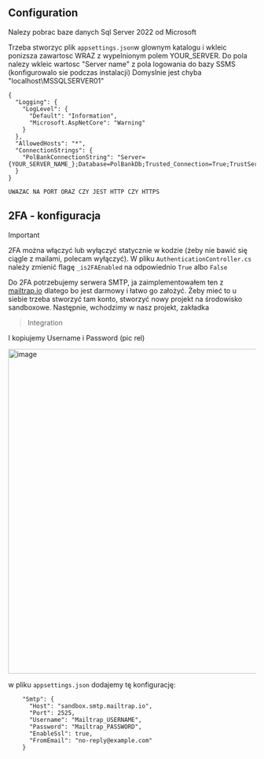 ## Configuration
Nalezy pobrac baze danych Sql Server 2022 od Microsoft

Trzeba stworzyc plik `appsettings.json`w glownym katalogu i wkleic ponizsza zawartosc WRAZ z wypelnionym polem YOUR_SERVER.
Do pola nalezy wkleic wartosc "Server name" z pola logowania do bazy SSMS (konfigurowalo sie podczas instalacji)
Domyslnie jest chyba "localhost\MSSQLSERVER01"
```
{
  "Logging": {
    "LogLevel": {
      "Default": "Information",
      "Microsoft.AspNetCore": "Warning"
    }
  },
  "AllowedHosts": "*",
  "ConnectionStrings": {
    "PolBankConnectionString": "Server={YOUR_SERVER_NAME_};Database=PolBankDb;Trusted_Connection=True;TrustServerCertificate=True"
  }
}

UWAZAC NA PORT ORAZ CZY JEST HTTP CZY HTTPS
```

## 2FA - konfiguracja
> [!IMPORTANT]
> 2FA można włączyć lub wyłączyć statycznie w kodzie (żeby nie bawić się ciągle z mailami, polecam wyłączyć). W pliku `AuthenticationController.cs` należy zmienić flagę `_is2FAEnabled` na odpowiednio `True` albo `False`

Do 2FA potrzebujemy serwera SMTP, ja zaimplementowałem ten z [mailtrap.io](https://mailtrap.io/) dlatego bo jest darmowy i łatwo go założyć. Żeby mieć to u siebie trzeba stworzyć tam konto, stworzyć nowy projekt na środowisko sandboxowe. 
Następnie, wchodzimy w nasz projekt, zakładka 
> Integration

I kopiujemy Username i Password (pic rel)

<img width="659" alt="image" src="https://github.com/adamkruczkowski/ProjektTABbackend/assets/91903793/1c029532-2241-4add-b938-e324423005ec">

w pliku `appsettings.json` dodajemy tę konfigurację:
```
    "Smtp": {
      "Host": "sandbox.smtp.mailtrap.io",
      "Port": 2525,
      "Username": "Mailtrap_USERNAME",
      "Password": "Mailtrap_PASSWORD",
      "EnableSsl": true,
      "FromEmail": "no-reply@example.com"
    }
```

